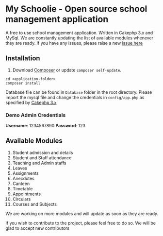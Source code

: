 # My Schoolie - Open source school management application

A free to use school management application. Written in Cakephp 3.x and MySql.
We are constantly updating the list of available modules whenever they are ready. If you have any issues, please raise a new [issue here](https://github.com/chilarai/MySchoolie-SchoolManagement/issues)

## Installation

1. Download [Composer](http://getcomposer.org/doc/00-intro.md) or update `composer self-update`.

```
cd <application-folder>
composer install
```

Database file can be found in `Database` folder in the root directory. Please import the mysql file and change the credentials in `config/app.php` as specified by [Cakephp 3.x](https://cakephp.org/)

### Demo Admin Credentials

**Username**: 1234567890
**Password**: 123

## Available Modules

1.  Student admission and details
2.  Student and Staff attendance
3.  Teaching and Admin staffs
4.  Leaves
5.  Assignments
6.  Anecdotes
7.  Canteen
8.  Timetable
9.  Appointments
10. Circulars
11. Courses and Subjects

We are working on more modules and will update as soon as they are ready.

If you wish to contribute to the project, please feel free to do so. We will be glad to accept new contributors
